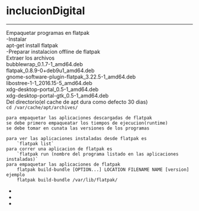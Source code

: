 # inclucionDigital
----------------------------
Empaquetar programas en flatpak  
-Instalar  
	apt-get install flatpak  
-Preparar instalacion offline de flatpak  
  Extraer los archivos  
	bubblewrap_0.1.7-1_amd64.deb  
	flatpak_0.8.9-0+deb9u1_amd64.deb  
	gnome-software-plugin-flatpak_3.22.5-1_amd64.deb  
	libostree-1-1_2016.15-5_amd64.deb  
	xdg-desktop-portal_0.5-1_amd64.deb  
	xdg-desktop-portal-gtk_0.5-1_amd64.deb  
  Del directorio(el cache de apt dura como defecto 30 dias)  
	`cd /var/cache/apt/archives/`  
	
	para empaquetar las aplicaciones descargadas de flatpak 
	se debe primero empaqueatar los tiempos de ejecucion(runtime)
	se debe tomar en cunata las versiones de los programas
	
	para ver las aplicaciones instaladas desde flatpak es 
		`flatpak list` 
	para correr una aplicacion de flatpak es 
		`flatpak run (nombre del programa listado en las aplicaciones instaladas)`
	para empaquetar las aplicaciones de flatpak 
		flatpak build-bundle [OPTION...] LOCATION FILENAME NAME [version]  
	ejemplo 
		flatpak build-bundle /var/lib/flatpak/ 
-
-
-
